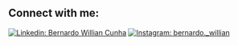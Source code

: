 ## Connect with me:

[![Linkedin: Bernardo Willian Cunha](https://img.shields.io/badge/-Bernardo-Willian-Cunha-blue?style=flat-square&logo=Linkedin&logoColor=white&link=https://www.linkedin.com/in/Bernardo-Willian-Cunha/)](https://www.linkedin.com/in/Bernardo-Willian-Cunha/)
[![Instagram: bernardo._willian](https://img.shields.io/badge/-bernardo._willian-%23E4405F?style=flat-square&logo=Instagram&logoColor=white&link=https://www.instagram.com/bernardo._willian/)](https://www.instagram.com/bernardo._willian/)
